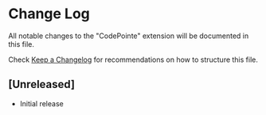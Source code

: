 # Change Log
All notable changes to the "CodePointe" extension will be documented in this file.

Check [Keep a Changelog](http://keepachangelog.com/) for recommendations on how to structure this file.

## [Unreleased]
- Initial release